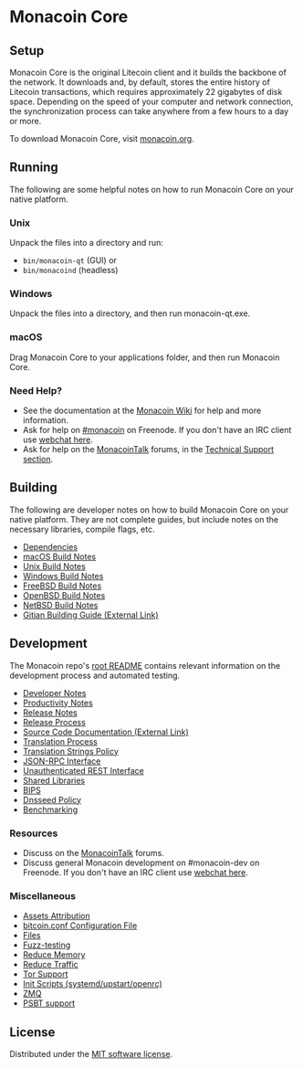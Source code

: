 Monacoin Core
=============

Setup
---------------------
Monacoin Core is the original Litecoin client and it builds the backbone of the network. It downloads and, by default, stores the entire history of Litecoin transactions, which requires approximately 22 gigabytes of disk space. Depending on the speed of your computer and network connection, the synchronization process can take anywhere from a few hours to a day or more.

To download Monacoin Core, visit [monacoin.org](https://monacoin.org/).

Running
---------------------
The following are some helpful notes on how to run Monacoin Core on your native platform.

### Unix

Unpack the files into a directory and run:

- `bin/monacoin-qt` (GUI) or
- `bin/monacoind` (headless)

### Windows

Unpack the files into a directory, and then run monacoin-qt.exe.

### macOS

Drag Monacoin Core to your applications folder, and then run Monacoin Core.

### Need Help?

* See the documentation at the [Monacoin Wiki](https://monacoin.info/)
for help and more information.
* Ask for help on [#monacoin](http://webchat.freenode.net?channels=monacoin) on Freenode. If you don't have an IRC client use [webchat here](http://webchat.freenode.net?channels=monacoin).
* Ask for help on the [MonacoinTalk](https://monacointalk.io/) forums, in the [Technical Support section](https://monacointalk.io/c/technical-support).

Building
---------------------
The following are developer notes on how to build Monacoin Core on your native platform. They are not complete guides, but include notes on the necessary libraries, compile flags, etc.

- [Dependencies](dependencies.md)
- [macOS Build Notes](build-osx.md)
- [Unix Build Notes](build-unix.md)
- [Windows Build Notes](build-windows.md)
- [FreeBSD Build Notes](build-freebsd.md)
- [OpenBSD Build Notes](build-openbsd.md)
- [NetBSD Build Notes](build-netbsd.md)
- [Gitian Building Guide (External Link)](https://github.com/bitcoin-core/docs/blob/master/gitian-building.md)

Development
---------------------
The Monacoin repo's [root README](/README.md) contains relevant information on the development process and automated testing.

- [Developer Notes](developer-notes.md)
- [Productivity Notes](productivity.md)
- [Release Notes](release-notes.md)
- [Release Process](release-process.md)
- [Source Code Documentation (External Link)](https://doxygen.bitcoincore.org/)
- [Translation Process](translation_process.md)
- [Translation Strings Policy](translation_strings_policy.md)
- [JSON-RPC Interface](JSON-RPC-interface.md)
- [Unauthenticated REST Interface](REST-interface.md)
- [Shared Libraries](shared-libraries.md)
- [BIPS](bips.md)
- [Dnsseed Policy](dnsseed-policy.md)
- [Benchmarking](benchmarking.md)

### Resources
* Discuss on the [MonacoinTalk](https://monacointalk.io/) forums.
* Discuss general Monacoin development on #monacoin-dev on Freenode. If you don't have an IRC client use [webchat here](http://webchat.freenode.net/?channels=monacoin-dev).

### Miscellaneous
- [Assets Attribution](assets-attribution.md)
- [bitcoin.conf Configuration File](bitcoin-conf.md)
- [Files](files.md)
- [Fuzz-testing](fuzzing.md)
- [Reduce Memory](reduce-memory.md)
- [Reduce Traffic](reduce-traffic.md)
- [Tor Support](tor.md)
- [Init Scripts (systemd/upstart/openrc)](init.md)
- [ZMQ](zmq.md)
- [PSBT support](psbt.md)

License
---------------------
Distributed under the [MIT software license](/COPYING).
